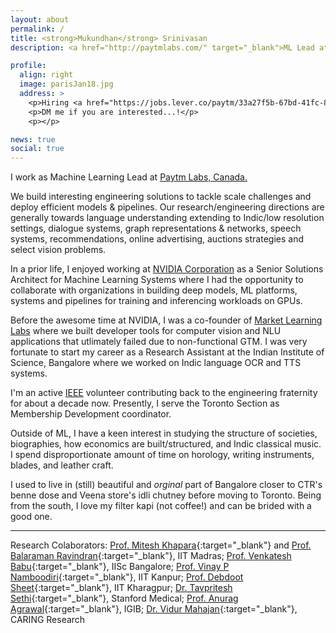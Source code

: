 ```yaml
---
layout: about
permalink: /
title: <strong>Mukundhan</strong> Srinivasan
description: <a href="http://paytmlabs.com/" target="_blank">ML Lead at Paytm Labs </a>. <a href="https://www.nvidia.com/" target="_blank">Ex-NVIDIA</a>. <a href="https://www.meetup.com/Deep-Learning-Bangalore/" target="_blank">Organiser DLBLR</a>. Fedrer Fan. Enjoy entroy. Information merchant. 

profile:
  align: right
  image: parisJan18.jpg
  address: >
    <p>Hiring <a href="https://jobs.lever.co/paytm/33a27f5b-67bd-41fc-8d8f-3963510c70a6" target="_blank">ML engineers</a> and applied researchers at our labs. </p>
    <p>DM me if you are interested...!</p>
    <p></p>

news: true
social: true
---
```


I work as Machine Learning Lead at [Paytm Labs, Canada.](https://www.paytm.ca/) 

We build interesting engineering solutions to tackle scale challenges and deploy efficient models & pipelines. Our research/engineering directions are generally towards language understanding extending to Indic/low resolution settings, dialogue systems, graph representations & networks, speech systems, recommendations, online advertising, auctions strategies and select vision problems. 

In a prior life, I enjoyed working at [NVIDIA Corporation](https://www.nvidia.com/en-us/) as a Senior Solutions Architect for Machine Learning Systems where I had the opportunity to collaborate with organizations in building deep models, ML platforms, systems and pipelines for training and inferencing workloads on GPUs. 

Before the awesome time at NVIDIA, I was a co-founder of [Market Learning Labs](http://marketlearning.io/) where we built developer tools for computer vision and NLU applications that utlimately failed due to non-functional GTM. I was very fortunate to start my career as a Research Assistant at the Indian Institute of Science, Bangalore where we worked on Indic language OCR and TTS systems. 

I'm an active [IEEE](https://www.ieee.org/) volunteer contributing back to the engineering fraternity for about a decade now. Presently, I serve the Toronto Section as Membership Development coordinator.

Outside of ML, I have a keen interest in studying the structure of societies, biographies, how economics are built/structured, and Indic classical music. I spend disproportionate amount of time on horology, writing instruments, blades, and leather craft. 

I used to live in (still) beautiful and *orginal* part of Bangalore closer to CTR's benne dose and Veena store's idli chutney before moving to Toronto. Being from the south, I love my filter kapi (not coffee!) and can be brided with a good one.

<!---
Mukundhan Srinivasan is a Senior Solutions Architect - Machine Learning Systems at NVIDIA Corp. He works alongside engineers and researchers from enterprises, R&D labs, startups and academia in designing and applying the science of machine learning at scale.

His focus is on making models performant plus easy-to-use by data scientists on GPUs and in doing so drives the adoption of CUDA as a default accelerated computing platform for AI workloads. Mukund works along motivated enterprises to build platforms specifically for ML (for training and inferencing).

He leads some academic research collaborations for NVIDIA India. His present research interests include multimodal generations using GANs CNN based querying for video tasks, Disentanglement & Deep Reinforcement learning and application of DL in healthcare. He has several published papers in machine learning domain and has over 50+ citations. 

Prior to NVIDIA, he was a co-founder of a startup that built developer tools for computer vision and NLU applications. Mukundhan began his career as a Research Assistant at the Indian Institute of Science, Bangalore where he worked on Indic language OCR and TTS systems.

Outside of ML, he has a keen interest in studying the structure of societies, how economics are built and structured, and Indic classical music. He lives in (still) beautiful old part of Bangalore closer to CTR's benne dose and Veena store's idli chutney. --->

<hr>

Research Colaborators: [Prof. Mitesh Khapara](https://www.cse.iitm.ac.in/~miteshk/){:target="\_blank"} and [Prof. Balaraman Ravindran](https://www.cse.iitm.ac.in/~ravi/){:target="\_blank"}, IIT Madras; [Prof. Venkatesh Babu](http://cds.iisc.ac.in/faculty/venky/){:target="\_blank"}, IISc Bangalore; [Prof. Vinay P Namboodiri](https://www.cse.iitk.ac.in/users/vinaypn/){:target="\_blank"}, IIT Kanpur; [Prof. Debdoot Sheet](http://www.facweb.iitkgp.ernet.in/~debdoot/){:target="\_blank"}, IIT Kharagpur; [Dr. Tavpritesh Sethi](https://profiles.stanford.edu/tavpritesh-sethi){:target="\_blank"}, Stanford Medical; [Prof. Anurag Agrawal](https://www.igib.res.in/?q=anuragagrawal){:target="\_blank"}, IGIB; [Dr. Vidur Mahajan](http://www.caring-research.com/){:target="\_blank"}, CARING Research

<!---Broad topics of interest: Machine Learning appiled to vision & language modalities, SysML and engineering in the vicinity of ML models, Game Theory, Graph networkss--->

<!--- Write your biography here. Tell the world about yourself. Link to your favorite [subreddit](http://reddit.com){:target="\_blank"}. You can put a picture in, too. The code is already in, just name your picture `prof_pic.jpg` and put it in the `img/` folder.

Put your address / P.O. box / other info right below your picture. You can also disable any these elements by editing `profile` property of the YAML header of your `_pages/about.md`. Edit `_bibliography/papers.bib` and Jekyll will render your [publications page](/al-folio/publications/) automatically.

Link to your social media connections, too. This theme is set up to use [Font Awesome icons](http://fortawesome.github.io/Font-Awesome/){:target="\_blank"} and [Academicons](https://jpswalsh.github.io/academicons/){:target="\_blank"}, like the ones below. Add your Facebook, Twitter, LinkedIn, Google Scholar, or just disable all of them. 

echo '# Install Ruby Gems to ~/gems' >> ~/.bashrc
echo 'export GEM_HOME=$HOME/gems' >> ~/.bashrc
echo 'export GEM_HOME=$HOME/gems' >> ~/.bashrc
source ~/.bashrc

git add .
git commit -m "Add existing file"
git push origin master
./bin/deploy --user

--->